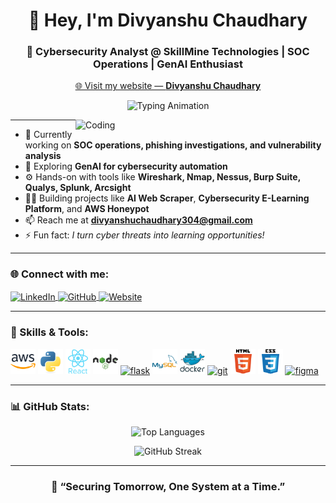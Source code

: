 <h1 align="center">👋 Hey, I'm Divyanshu Chaudhary</h1>

<h3 align="center">
💼 Cybersecurity Analyst @ SkillMine Technologies | SOC Operations | GenAI Enthusiast  
</h3>

<p align="center">
  <a href="https://cyber-knight-chronicles.lovable.app/" target="_blank">
    🌐 Visit my website — <b>Divyanshu Chaudhary</b>
  </a>
</p>

<p align="center">
  <img src="https://readme-typing-svg.demolab.com?font=Fira+Code&pause=1000&color=00F7EF&center=true&vCenter=true&width=500&lines=Cybersecurity+Analyst;SOC+Operations+%26+Incident+Response;GenAI+%26+Automation+Learner;Always+Exploring+New+Security+Frontiers!" alt="Typing Animation" />
</p>

<img align="right" alt="Coding" width="400" src="https://i.pinimg.com/originals/8b/fd/01/8bfd01c18be1b5059bc0d7770d9dabf1.gif">

---

- 🔭 Currently working on **SOC operations, phishing investigations, and vulnerability analysis**
- 🌱 Exploring **GenAI for cybersecurity automation**
- ⚙️ Hands-on with tools like **Wireshark, Nmap, Nessus, Burp Suite, Qualys, Splunk, Arcsight**
- 👨‍💻 Building projects like **AI Web Scraper**, **Cybersecurity E-Learning Platform**, and **AWS Honeypot**
- 📫 Reach me at **divyanshuchaudhary304@gmail.com**
- ⚡ Fun fact: *I turn cyber threats into learning opportunities!*

---

<h3 align="left">🌐 Connect with me:</h3>
<p align="left">
<a href="https://linkedin.com/in/divyanshu-chaudhary-407907230" target="_blank">
  <img align="center" src="https://raw.githubusercontent.com/rahuldkjain/github-profile-readme-generator/master/src/images/icons/Social/linked-in-alt.svg" alt="LinkedIn" height="30" width="40" />
</a>
<a href="https://github.com/DivyanshuChaudharyOff" target="_blank">
  <img align="center" src="https://raw.githubusercontent.com/rahuldkjain/github-profile-readme-generator/master/src/images/icons/Social/github.svg" alt="GitHub" height="30" width="40" />
</a>
<a href="https://cyber-knight-chronicles.lovable.app/" target="_blank">
  <img align="center" src="https://cdn-icons-png.flaticon.com/512/841/841364.png" alt="Website" height="30" width="40" />
</a>
</p>

---

<h3 align="left">🧠 Skills & Tools:</h3>
<p align="left">
<a href="https://aws.amazon.com" target="_blank"><img src="https://raw.githubusercontent.com/devicons/devicon/master/icons/amazonwebservices/amazonwebservices-original-wordmark.svg" alt="aws" width="40" height="40"/></a>
<a href="https://www.python.org" target="_blank"><img src="https://raw.githubusercontent.com/devicons/devicon/master/icons/python/python-original.svg" alt="python" width="40" height="40"/></a>
<a href="https://reactjs.org/" target="_blank"><img src="https://raw.githubusercontent.com/devicons/devicon/master/icons/react/react-original-wordmark.svg" alt="react" width="40" height="40"/></a>
<a href="https://nodejs.org" target="_blank"><img src="https://raw.githubusercontent.com/devicons/devicon/master/icons/nodejs/nodejs-original-wordmark.svg" alt="nodejs" width="40" height="40"/></a>
<a href="https://flask.palletsprojects.com/" target="_blank"><img src="https://www.vectorlogo.zone/logos/pocoo_flask/pocoo_flask-icon.svg" alt="flask" width="40" height="40"/></a>
<a href="https://www.mysql.com/" target="_blank"><img src="https://raw.githubusercontent.com/devicons/devicon/master/icons/mysql/mysql-original-wordmark.svg" alt="mysql" width="40" height="40"/></a>
<a href="https://www.docker.com/" target="_blank"><img src="https://raw.githubusercontent.com/devicons/devicon/master/icons/docker/docker-original-wordmark.svg" alt="docker" width="40" height="40"/></a>
<a href="https://git-scm.com/" target="_blank"><img src="https://www.vectorlogo.zone/logos/git-scm/git-scm-icon.svg" alt="git" width="40" height="40"/></a>
<a href="https://www.w3.org/html/" target="_blank"><img src="https://raw.githubusercontent.com/devicons/devicon/master/icons/html5/html5-original-wordmark.svg" alt="html" width="40" height="40"/></a>
<a href="https://www.w3schools.com/css/" target="_blank"><img src="https://raw.githubusercontent.com/devicons/devicon/master/icons/css3/css3-original-wordmark.svg" alt="css" width="40" height="40"/></a>
<a href="https://figma.com" target="_blank"><img src="https://www.vectorlogo.zone/logos/figma/figma-icon.svg" alt="figma" width="40" height="40"/></a>
</p>

---

<h3 align="left">📊 GitHub Stats:</h3>
<p align="center">
  <img src="https://github-readme-stats.vercel.app/api/top-langs?username=DivyanshuChaudharyOff&show_icons=true&locale=en&layout=compact&theme=tokyonight" alt="Top Languages" />
</p>

<p align="center">
  <img src="https://github-readme-streak-stats.herokuapp.com/?user=DivyanshuChaudharyOff&theme=tokyonight" alt="GitHub Streak" />
</p>

---

<h3 align="center">🚀 “Securing Tomorrow, One System at a Time.”</h3>
